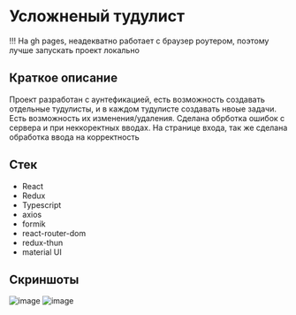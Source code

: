 
# Усложненый тудулист
!!! На gh pages, неадекватно работает с браузер роутером, поэтому лучше запускать проект локально
## Краткое описание
Проект разработан с аунтефикацией, есть возможность создавать отдельные тудулисты, и в каждом тудулисте создавать нвоые задачи.
Есть возможность их изменения/удаления. Сделана обрботка ошибок с сервера и при неккоректных вводах.
На странице входа, так же сделана обработка ввода на корректность 
## Стек
+ React
+ Redux
+ Typescript
+ axios
+ formik
+ react-router-dom
+ redux-thun
+ material UI
## Скриншоты
![image](https://github.com/pantaiz/todolist/assets/111352651/284a3b98-2afe-46f6-b4c2-6159cf998d63)
![image](https://github.com/pantaiz/todolist/assets/111352651/8b91aae6-b8dc-451e-a9c9-063d4b0196c7)
